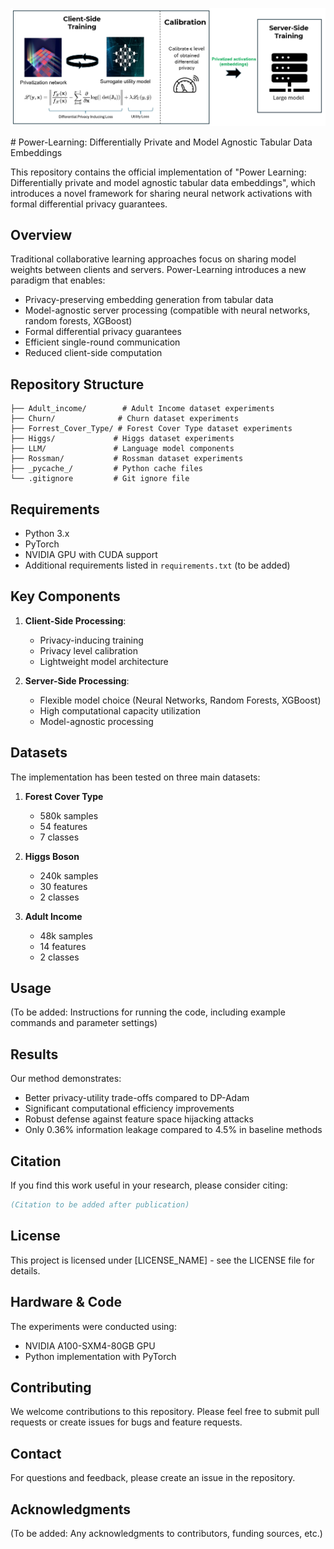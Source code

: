 <p align="center">
  <img src="./assets/power-learn-figure.jpg" alt="Power-Learning Overview"/>
</p>
# Power-Learning: Differentially Private and Model Agnostic Tabular Data Embeddings

This repository contains the official implementation of "Power Learning: Differentially private and model agnostic tabular data embeddings", which introduces a novel framework for sharing neural network activations with formal differential privacy guarantees.

## Overview

Traditional collaborative learning approaches focus on sharing model weights between clients and servers. Power-Learning introduces a new paradigm that enables:

- Privacy-preserving embedding generation from tabular data
- Model-agnostic server processing (compatible with neural networks, random forests, XGBoost)
- Formal differential privacy guarantees
- Efficient single-round communication
- Reduced client-side computation

## Repository Structure

```
├── Adult_income/        # Adult Income dataset experiments
├── Churn/              # Churn dataset experiments  
├── Forrest_Cover_Type/ # Forest Cover Type dataset experiments
├── Higgs/             # Higgs dataset experiments
├── LLM/               # Language model components
├── Rossman/           # Rossman dataset experiments
├── _pycache_/         # Python cache files
└── .gitignore         # Git ignore file
```

## Requirements

- Python 3.x
- PyTorch
- NVIDIA GPU with CUDA support
- Additional requirements listed in `requirements.txt` (to be added)

## Key Components

1. **Client-Side Processing**:
   - Privacy-inducing training
   - Privacy level calibration
   - Lightweight model architecture

2. **Server-Side Processing**:
   - Flexible model choice (Neural Networks, Random Forests, XGBoost)
   - High computational capacity utilization
   - Model-agnostic processing

## Datasets

The implementation has been tested on three main datasets:

1. **Forest Cover Type**
   - 580k samples
   - 54 features
   - 7 classes

2. **Higgs Boson**
   - 240k samples
   - 30 features
   - 2 classes

3. **Adult Income**
   - 48k samples
   - 14 features
   - 2 classes

## Usage

(To be added: Instructions for running the code, including example commands and parameter settings)

## Results

Our method demonstrates:
- Better privacy-utility trade-offs compared to DP-Adam
- Significant computational efficiency improvements
- Robust defense against feature space hijacking attacks
- Only 0.36% information leakage compared to 4.5% in baseline methods

## Citation

If you find this work useful in your research, please consider citing:

```bibtex
(Citation to be added after publication)
```

## License

This project is licensed under [LICENSE_NAME] - see the LICENSE file for details.

## Hardware & Code

The experiments were conducted using:
- NVIDIA A100-SXM4-80GB GPU
- Python implementation with PyTorch

## Contributing

We welcome contributions to this repository. Please feel free to submit pull requests or create issues for bugs and feature requests.

## Contact

For questions and feedback, please create an issue in the repository.

## Acknowledgments

(To be added: Any acknowledgments to contributors, funding sources, etc.)
